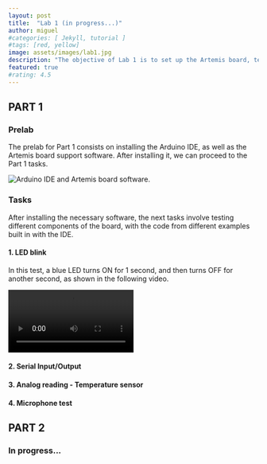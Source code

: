 ```yaml
---
layout: post
title:  "Lab 1 (in progress...)"
author: miguel
#categories: [ Jekyll, tutorial ]
#tags: [red, yellow]
image: assets/images/lab1.jpg
description: "The objective of Lab 1 is to set up the Artemis board, test different programs, and become familiar with the bluetooth connection and commands."
featured: true
#rating: 4.5
---
```

## PART 1

### Prelab

The prelab for Part 1 consists on installing the Arduino IDE, as well as the Artemis board support software. After installing it, we can proceed to the Part 1 tasks.

<img src="{{ site.baseurl }}/assets/images/lab1/arduino_ide.png" alt="Arduino IDE and Artemis board software.">

### Tasks
After installing the necessary software, the next tasks involve testing different components of the board, with the code from different examples built in with the IDE.

#### 1. LED blink
In this test, a blue LED turns ON for 1 second, and then turns OFF for another second, as shown in the following video.

<video width="50%" controls="">
  <source src="{{ site.baseurl }}/assets/videos/lab1/blink.mp4" type="video/mp4">
</video>

#### 2. Serial Input/Output

#### 3. Analog reading - Temperature sensor

#### 4. Microphone test

## PART 2

### In progress...
